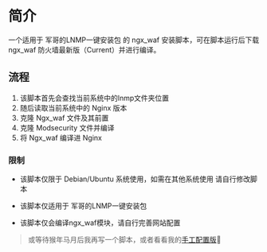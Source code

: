 # 简介
一个适用于 军哥的LNMP一键安装包 的 ngx_waf 安装脚本，可在脚本运行后下载 ngx_waf 防火墙最新版（Current）并进行编译。

## 流程
1. 该脚本首先会查找当前系统中的lnmp文件夹位置
2. 随后读取当前系统中的 Nginx 版本
3. 克隆 Ngx_waf 文件及其前置
4. 克隆 Modsecurity 文件并编译
5. 将 Ngx_waf 编译进 Nginx

### 限制
 * 该脚本仅限于 Debian/Ubuntu 系统使用，如需在其他系统使用   请自行修改脚本

 * 该脚本仅适用于 军哥的LNMP一键安装包

 * 该脚本仅会编译ngx_waf模块，请自行完善网站配置
> 或等待猴年马月后我再写一个脚本，或者看看我的[手工配置版](https://blog.qvq.one/archives/169/ "LNMP 安装 Current 版的 ngx_waf")🤪 

